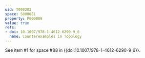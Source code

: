 ```yaml
---
uid: T000282
space: S000081
property: P000009
value: true
refs:
- doi: 10.1007/978-1-4612-6290-9_6
  name: Counterexamples in Topology
---
```


See item #1 for space #88 in {{doi:10.1007/978-1-4612-6290-9_6}}.
